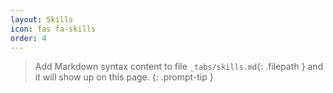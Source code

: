 ```yaml
---
layout: Skills
icon: fas fa-skills
order: 4
---
```


> Add Markdown syntax content to file `_tabs/skills.md`{: .filepath } and it will show up on this page.
{: .prompt-tip }

